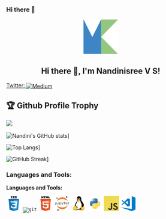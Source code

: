 ### Hi there 👋

<p align="center">
  <img width="92" src="https://raw.githubusercontent.com/nandinisreenivasan/nandinisreenivasan/master/assets/mkdir.png" />  
  <h2 align="center">Hi there 👋, I'm Nandinisree V S!</h2>
</p>

<a href="https://twitter.com/NandinisreeS" target="blank">Twitter: <img align="center" src="https://cdn.jsdelivr.net/npm/simple-icons@3.0.1/icons/twitter.svg" alt="Medium" height="30" width="40" /></a>

<h2>🏆 Github Profile Trophy</h2>
<img width=800 src="https://github-profile-trophy.vercel.app/?username=nandinisreenivasan&column=9&theme=gruvbox&no-frame=true"/>

![Nandini's GitHub stats](https://github-readme-stats.vercel.app/api?username=nandinisreenivasan&show_icons=true&theme=tokyonight)]


![Top Langs](https://github-readme-stats.vercel.app/api/top-langs/?username=nandinisreenivasan&layout=compact)]

![GitHub Streak](https://github-readme-streak-stats.herokuapp.com?user=nandinisreenivasan&theme=neon-palenight&hide_border=true)]

<h3 align="left">Languages and Tools:</h3>



**Languages and Tools:**  

<code><img src="https://raw.githubusercontent.com/devicons/devicon/master/icons/css3/css3-original-wordmark.svg" alt="css3" width="40" height="40"/></code>
<code><img src="https://www.vectorlogo.zone/logos/git-scm/git-scm-icon.svg" alt="git" width="40" height="40"/></code>
<code><img src="https://raw.githubusercontent.com/devicons/devicon/master/icons/html5/html5-original-wordmark.svg" alt="html5" width="40" height="40"/></code>
<code><img src="https://raw.githubusercontent.com/devicons/devicon/master/icons/jupyter/jupyter-original-wordmark.svg" alt="Jupyter" width="40" height="40"/></code>
<code><img src="https://raw.githubusercontent.com/devicons/devicon/master/icons/linux/linux-original.svg" alt="linux" width="40" height="40"/></code>
<code><img height="40" src="https://raw.githubusercontent.com/nandinisreenivasan/nandinisreenivasan/master/assets/python.png"></code>
<code><img height="40" src="https://raw.githubusercontent.com/nandinisreenivasan/nandinisreenivasan/master/assets/javascript.png"></code>
<code><img height="40" src="https://raw.githubusercontent.com/nandinisreenivasan/nandinisreenivasan/master/assets/visual-studio-code.png"></code>
